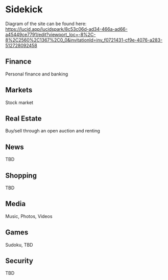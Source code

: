 # Sidekick
Diagram of the site can be found here: https://lucid.app/lucidspark/8c53c06d-ad34-466a-ad66-a45449ce7791/edit?viewport_loc=-8%2C-8%2C2560%2C1367%2C0_0&invitationId=inv_f0721431-cf9e-4076-a283-512728092458
## Finance
Personal finance and banking
## Markets
Stock market
## Real Estate
Buy/sell through an open auction and renting
## News
TBD
## Shopping
TBD
## Media
Music, Photos, Videos
## Games
Sudoku, TBD
## Security
TBD